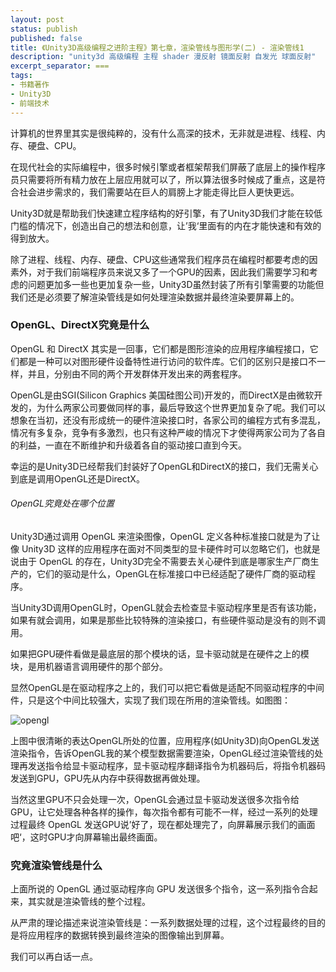 ```yaml
---
layout: post
status: publish
published: false
title: 《Unity3D高级编程之进阶主程》第七章，渲染管线与图形学(二) - 渲染管线1
description: "unity3d 高级编程 主程 shader 漫反射 镜面反射 自发光 球面反射"
excerpt_separator: ===
tags:
- 书籍著作
- Unity3D
- 前端技术
---
```


计算机的世界里其实是很纯粹的，没有什么高深的技术，无非就是进程、线程、内存、硬盘、CPU。

在现代社会的实际编程中，很多时候引擎或者框架帮我们屏蔽了底层上的操作程序员只需要将所有精力放在上层应用就可以了，所以算法很多时候成了重点，这是符合社会进步需求的，我们需要站在巨人的肩膀上才能走得比巨人更快更远。

Unity3D就是帮助我们快速建立程序结构的好引擎，有了Unity3D我们才能在较低门槛的情况下，创造出自己的想法和创意，让’我‘里面有的内在才能快速和有效的得到放大。

除了进程、线程、内存、硬盘、CPU这些通常我们程序员在编程时都要考虑的因素外，对于我们前端程序员来说又多了一个GPU的因素，因此我们需要学习和考虑的问题更加多一些也更加复杂一些，Unity3D虽然封装了所有引擎需要的功能但我们还是必须要了解渲染管线是如何处理渲染数据并最终渲染要屏幕上的。

### OpenGL、DirectX究竟是什么

OpenGL 和 DirectX 其实是一回事，它们都是图形渲染的应用程序编程接口，它们都是一种可以对图形硬件设备特性进行访问的软件库。它们的区别只是接口不一样，并且，分别由不同的两个开发群体开发出来的两套程序。

OpenGL是由SGI(Silicon Graphics 美国硅图公司)开发的，而DirectX是由微软开发的，为什么两家公司要做同样的事，最后导致这个世界更加复杂了呢。我们可以想象在当初，还没有形成统一的硬件渲染接口时，各家公司的编程方式有多混乱，情况有多复杂，竞争有多激烈，也只有这种严峻的情况下才使得两家公司为了各自的利益，一直在不断维护和升级着各自的驱动接口直到今天。

幸运的是Unity3D已经帮我们封装好了OpenGL和DirectX的接口，我们无需关心到底是调用OpenGL还是DirectX。

###### OpenGL究竟处在哪个位置

Unity3D通过调用 OpenGL 来渲染图像，OpenGL 定义各种标准接口就是为了让像 Unity3D 这样的应用程序在面对不同类型的显卡硬件时可以忽略它们，也就是说由于 OpenGL 的存在，Unity3D完全不需要去关心硬件到底是哪家生产厂商生产的，它们的驱动是什么，OpenGL在标准接口中已经适配了硬件厂商的驱动程序。

当Unity3D调用OpenGL时，OpenGL就会去检查显卡驱动程序里是否有该功能，如果有就会调用，如果是那些比较特殊的渲染接口，有些硬件驱动是没有的则不调用。

如果把GPU硬件看做是最底层的那个模块的话，显卡驱动就是在硬件之上的模块，是用机器语言调用硬件的那个部分。

显然OpenGL是在驱动程序之上的，我们可以把它看做是适配不同驱动程序的中间件，只是这个中间比较强大，实现了我们现在所用的渲染管线。如图图：

![opengl](/assets/book/7/render-pipeline1.png)

上图中很清晰的表达OpenGL所处的位置，应用程序(如Unity3D)向OpenGL发送渲染指令，告诉OpenGL我的某个模型数据需要渲染，OpenGL经过渲染管线的处理再发送指令给显卡驱动程序，显卡驱动程序翻译指令为机器码后，将指令机器码发送到GPU，GPU先从内存中获得数据再做处理。

当然这里GPU不只会处理一次，OpenGL会通过显卡驱动发送很多次指令给GPU，让它处理各种各样的操作，每次指令都有可能不一样，经过一系列的处理过程最终 OpenGL 发送GPU说’好了，现在都处理完了，向屏幕展示我们的画面吧‘，这时GPU才向屏幕输出最终画面。

### 究竟渲染管线是什么

上面所说的 OpenGL 通过驱动程序向 GPU 发送很多个指令，这一系列指令合起来，其实就是渲染管线的整个过程。

从严肃的理论描述来说渲染管线是：一系列数据处理的过程，这个过程最终的目的是将应用程序的数据转换到最终渲染的图像输出到屏幕。

我们可以再白话一点。







